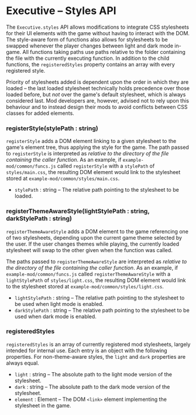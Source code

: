# Executive – Styles API

The `Executive.styles` API allows modifications to integrate CSS stylesheets for their UI elements with the game without having to interact with the DOM. The style-aware form of functions also allows for stylesheets to be swapped whenever the player changes between light and dark mode in-game. All functions taking paths use paths relative to the folder containing the file with the currently executing function. In addition to the child functions, the `registeredStyles` property contains an array with every registered style.

Priority of stylesheets added is dependent upon the order in which they are loaded – the last loaded stylesheet technically holds precedence over those loaded before, but *not* over the game's default stylesheet, which is always considered last. Mod developers are, however, advised not to rely upon this behaviour and to instead design their mods to avoid conflicts between CSS classes for added elements.

### registerStyle(stylePath : string)

`registerStyle` adds a DOM element linking to a given stylesheet to the game's element tree, thus applying the style for the game. The path passed to `registerStyle` is interpreted as *relative to the directory of the file containing the caller function*. As an example, if `example-mod/common/funcs.js` called `registerStyle` with a `stylePath` of `styles/main.css`, the resulting DOM element would link to the stylesheet stored at `example-mod/common/styles/main.css`.

- `stylePath` : string – The relative path pointing to the stylesheet to be loaded.

### registerThemeAwareStyle(lightStylePath : string, darkStylePath : string)

`registerThemeAwareStyle` adds a DOM element to the game referencing one of two stylesheets, depending upon the current game theme selected by the user. If the user changes themes while playing, the currently loaded stylesheet will swap to the other given when the function was called.

The paths passed to `registerThemeAwareStyle` are interpreted as *relative to the directory of the file containing the caller function*. As an example, if `example-mod/common/funcs.js` called `registerThemeAwareStyle` with a `lightStylePath` of `styles/light.css`, the resulting DOM element would link to the stylesheet stored at `example-mod/common/styles/light.css`.

- `lightStylePath` : string – The relative path pointing to the stylesheet to be used when light mode is enabled.
- `darkStylePath` : string – The relative path pointing to the stylesheet to be used when dark mode is enabled.

### registeredStyles

`registeredStyles` is an array of currently registered mod stylesheets, largely intended for internal use. Each entry is an object with the following properties. For non-theme-aware styles, the `light` and `dark` properties are always equal.

- `light` : string – The absolute path to the light mode version of the stylesheet.
- `dark` : string – The absolute path to the dark mode version of the stylesheet.
- `element` : Element – The DOM `<link>` element implementing the stylesheet in the game.